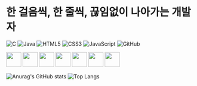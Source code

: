 # 한 걸음씩, 한 줄씩, 끊임없이 나아가는 개발자



![C](https://img.shields.io/badge/c-%2300599C.svg?style=for-the-badge&logo=c&logoColor=white)  ![Java](https://img.shields.io/badge/java-%23ED8B00.svg?style=for-the-badge&logo=openjdk&logoColor=white)  ![HTML5](https://img.shields.io/badge/html5-%23E34F26.svg?style=for-the-badge&logo=html5&logoColor=white)  ![CSS3](https://img.shields.io/badge/css3-%231572B6.svg?style=for-the-badge&logo=css3&logoColor=white)  ![JavaScript](https://img.shields.io/badge/javascript-%23323330.svg?style=for-the-badge&logo=javascript&logoColor=%23F7DF1E)  ![GitHub](https://img.shields.io/badge/github-%23121011.svg?style=for-the-badge&logo=github&logoColor=white)

<img height=40px, src="https://cdn.jsdelivr.net/gh/devicons/devicon@latest/icons/notion/notion-original.svg" />  <img height=40px src="https://cdn.jsdelivr.net/gh/devicons/devicon@latest/icons/github/github-original.svg" />  <img height=40px src="https://cdn.jsdelivr.net/gh/devicons/devicon@latest/icons/html5/html5-original-wordmark.svg" /> <img height=40px src="https://cdn.jsdelivr.net/gh/devicons/devicon@latest/icons/css3/css3-original-wordmark.svg" />   <img height=40px, src="https://cdn.jsdelivr.net/gh/devicons/devicon@latest/icons/javascript/javascript-original.svg" /> <img height=40px src="https://cdn.jsdelivr.net/gh/devicons/devicon@latest/icons/java/java-original.svg" />  <img src="https://cdn.jsdelivr.net/gh/devicons/devicon@latest/icons/c/c-original.svg" height=40px />






![Anurag's GitHub stats](https://github-readme-stats.vercel.app/api?username=baeo5623&show_icons=true&theme=radical)
![Top Langs](https://github-readme-stats.vercel.app/api/top-langs/?username=baeo5623&layout=compact&theme=radical)

<!---
baeo5623/baeo5623 is a ✨ special ✨ repository because its `README.md` (this file) appears on your GitHub profile.
You can click the Preview link to take a look at your changes.
--->
